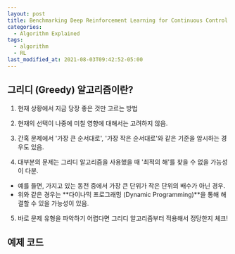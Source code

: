 ```yaml
---
layout: post
title: Benchmarking Deep Reinforcement Learning for Continuous Control
categories:
  - Algorithm Explained
tags:
  - algorithm
  - RL
last_modified_at: 2021-08-03T09:42:52-05:00
---
```


## 그리디 (Greedy) 알고리즘이란?

1. 현재 상황에서 지금 당장 좋은 것만 고르는 방법
   
2. 현재의 선택이 나중에 미칠 영향에 대해서는 고려하지 않음.

3. 간혹 문제에서 '가장 큰 순서대로', '가장 작은 순서대로'와 같은 기준을 암시하는 경우도 있음.

4. 대부분의 문제는 그리디 알고리즘을 사용했을 때 '최적의 해'를 찾을 수 없을 가능성이 다분.
  * 예를 들면, 가지고 있는 동전 중에서 가장 큰 단위가 작은 단위의 배수가 아닌 경우.
  * 위와 같은 경우는 **다이나믹 프로그래밍 (Dynamic Programming)**을 통해 해결할 수 있을 가능성이 있음.

5. 바로 문제 유형을 파악하기 어렵다면 그리디 알고리즘부터 적용해서 정당한지 체크!

## 예제 코드


